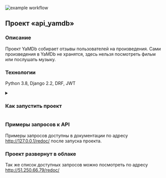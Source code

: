 ![example workflow](https://github.com/Sergey-python/yamdb_final/actions/workflows/yamdb_workflow.yml/badge.svg)


## Проект «api_yamdb»

### Описание
Проект YaMDb собирает отзывы пользователей на произведения. Сами произведения в YaMDb не хранятся, здесь нельзя посмотреть фильм или послушать музыку.

### Технологии
Python 3.8, Django 2.2, DRF, JWT

<details>
<summary><h3>Как запустить проект</h3></summary>

- Клонировать репозиторий и перейти в директорию для развертывания:

```
git clone git@github.com:Sergey-python/yamdb_final.git
```

```
cd yamdb_final/infra/
```

- Переменные окружения, используемые в проекте(для этого заполните файл .env):

```
DB_ENGINE - указываем, что работаем с postgresql
DB_NAME - имя базы данных
POSTGRES_USER - логин для подключения к базе данных
POSTGRES_PASSWORD - пароль для подключения к БД (установите свой)
DB_HOST - название сервиса (контейнера)
DB_PORT - порт для подключения к БД
```

- Чтобы развернуть проект выполните команду:

```
docker-compose up
```

- Остановка проекта осуществляется нажатием клавиш Ctrl+C.

</details>

### Примеры запросов к API
Примеры запросов доступны в документации по адресу http://127.0.0.1/redoc/ после запуска проекта.

### Проект развернут в облаке
Так же список доступных запросов можно посмотреть по адресу http://51.250.66.79/redoc/
